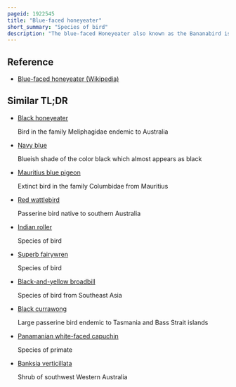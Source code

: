 ```yaml
---
pageid: 1922545
title: "Blue-faced honeyeater"
short_summary: "Species of bird"
description: "The blue-faced Honeyeater also known as the Bananabird is a passerine Bird of the Honeyeater Family Meliphagidae. It is the only Member of its Genus and is most closely related to the Honeyeaters of the Genus Melithreptus. Three Subspecies are recognized. At around 29. 5 Cm in Length, the blue-faced Species is large for a Honeyeater. Its Plumage is distinctive, with olive Upperparts, white Underparts, and a black Head and Throat with white Nape and Cheeks. Males and females are similar in external appearance. Adults have a blue Area of Bare Skin on each Side of the Face readily distinguishing them from Juveniles, which have Yellow or green Patches of Bare Skin."
---
```


## Reference

- [Blue-faced honeyeater (Wikipedia)](https://en.wikipedia.org/?curid=1922545)

## Similar TL;DR

- [Black honeyeater](/tldr/en/black-honeyeater)

  Bird in the family Meliphagidae endemic to Australia

- [Navy blue](/tldr/en/navy-blue)

  Blueish shade of the color black which almost appears as black

- [Mauritius blue pigeon](/tldr/en/mauritius-blue-pigeon)

  Extinct bird in the family Columbidae from Mauritius

- [Red wattlebird](/tldr/en/red-wattlebird)

  Passerine bird native to southern Australia

- [Indian roller](/tldr/en/indian-roller)

  Species of bird

- [Superb fairywren](/tldr/en/superb-fairywren)

  Species of bird

- [Black-and-yellow broadbill](/tldr/en/black-and-yellow-broadbill)

  Species of bird from Southeast Asia

- [Black currawong](/tldr/en/black-currawong)

  Large passerine bird endemic to Tasmania and Bass Strait islands

- [Panamanian white-faced capuchin](/tldr/en/panamanian-white-faced-capuchin)

  Species of primate

- [Banksia verticillata](/tldr/en/banksia-verticillata)

  Shrub of southwest Western Australia
